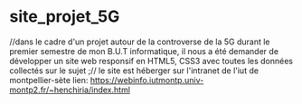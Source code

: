 # site_projet_5G
//dans le cadre d'un projet autour de la controverse de la 5G durant le premier semestre de mon B.U.T informatique, il nous a été demander de développer un site web responsif en HTML5, CSS3 avec toutes les données collectés sur le sujet ;//
le site est héberger sur l'intranet de l'iut de montpellier-sète
lien:
https://webinfo.iutmontp.univ-montp2.fr/~henchiria/index.html
